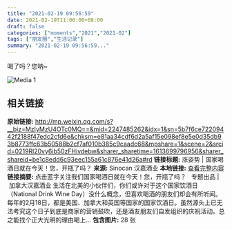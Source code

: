```yaml
---
title: "2021-02-19 09:56:59"
date: 2021-02-19T11:00:00+08:00
draft: false
categories: ["moments","2021","2021-02"]
tags: ["朋友圈","生活记录"]
summary: "2021-02-19 09:56:59..."
---
```


喝了吗？您呐~

![Media 1](/Moments/photos/2021-02-19/202102190956590.jpg)

## 相关链接

**原始链接:** http://mp.weixin.qq.com/s?__biz=MzIyMzU4OTc0MQ==&mid=2247485262&idx=1&sn=5b7f6ce72209442f2188f47edc2cfd6e&chksm=e81aa34cdf6d2a5af15e098ef8e5e0d35db93b8773ffc63b50588b2cf7af010b385c9caadc68&mpshare=1&scene=2&srcid=0219Rl20vy6ib50zFHivdebw&sharer_sharetime=1613699796956&sharer_shareid=be1c8edd6c93eec155a61c876e41d26a#rd
**链接标题:** 涨姿势 | 国家喝酒日就在今天！您，开瓶了吗？
**来源:** Sinocan 汉嘉酒业
**本地链接:** [查看完整内容](/link_content/2021/02/2021-02-19-1/link_content/)
**链接摘要:** 点击蓝字关注我们国家喝酒日就在今天！您，开瓶了吗？   专题出品 | 加拿大汉嘉酒业 生活在北美的小伙伴们，你们或许对于这个国家饮酒日（National Drink Wine Day）没什么概念，但喜欢喝酒的朋友们却会有所听闻。每年的2月18日，都是美国、加拿大和英国等国家的国家饮酒日。虽然源头上已无法考究这个日子到底是商家的营销鼓吹，还是酒友朋友们自发组织的庆祝活动。总之能找个正大光明的理由喝上...
**包含图片:** 28 张

